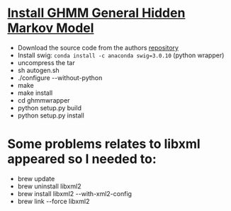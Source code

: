 # [Install GHMM General Hidden Markov Model](http://ghmm.sourceforge.net/installation.html)

+ Download the source code from the authors [repository](https://sourceforge.net/projects/ghmm/?source=typ_redirect)
+ Install swig: `conda install -c anaconda swig=3.0.10` (python wrapper)
+ uncompress the tar
+ sh autogen.sh
+ ./configure --without-python
+ make
+ make install
+ cd ghmmwrapper
+ python setup.py build
+ python setup.py install

# Some problems relates to libxml appeared so I needed to:
+ brew update 
+ brew uninstall libxml2
+ brew install libxml2 --with-xml2-config
+ brew link --force libxml2 